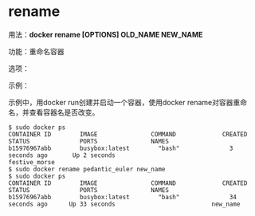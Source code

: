 # rename<a name="ZH-CN_TOPIC_0184808251"></a>

用法：**docker rename \[OPTIONS\] OLD\_NAME NEW\_NAME**

功能：重命名容器

选项：

示例：

示例中，用docker run创建并启动一个容器，使用docker rename对容器重命名，并查看容器名是否改变。

```
$ sudo docker ps
CONTAINER ID        IMAGE               COMMAND             CREATED             STATUS              PORTS               NAMES
b15976967abb        busybox:latest        "bash"              3 seconds ago       Up 2 seconds                            festive_morse
$ sudo docker rename pedantic_euler new_name
$ sudo docker ps
CONTAINER ID        IMAGE               COMMAND             CREATED             STATUS              PORTS               NAMES
b15976967abb        busybox:latest        "bash"              34 seconds ago      Up 33 seconds                           new_name
```

